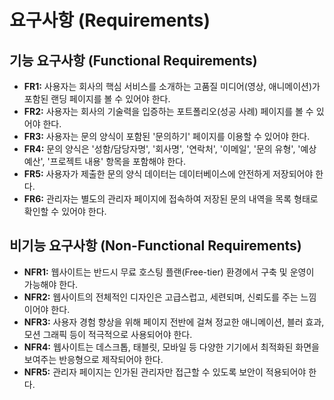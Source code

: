 # 요구사항 (Requirements)

## 기능 요구사항 (Functional Requirements)

* **FR1:** 사용자는 회사의 핵심 서비스를 소개하는 고품질 미디어(영상, 애니메이션)가 포함된 랜딩 페이지를 볼 수 있어야 한다.
* **FR2:** 사용자는 회사의 기술력을 입증하는 포트폴리오(성공 사례) 페이지를 볼 수 있어야 한다.
* **FR3:** 사용자는 문의 양식이 포함된 '문의하기' 페이지를 이용할 수 있어야 한다.
* **FR4:** 문의 양식은 '성함/담당자명', '회사명', '연락처', '이메일', '문의 유형', '예상 예산', '프로젝트 내용' 항목을 포함해야 한다.
* **FR5:** 사용자가 제출한 문의 양식 데이터는 데이터베이스에 안전하게 저장되어야 한다.
* **FR6:** 관리자는 별도의 관리자 페이지에 접속하여 저장된 문의 내역을 목록 형태로 확인할 수 있어야 한다.

## 비기능 요구사항 (Non-Functional Requirements)

* **NFR1:** 웹사이트는 반드시 무료 호스팅 플랜(Free-tier) 환경에서 구축 및 운영이 가능해야 한다.
* **NFR2:** 웹사이트의 전체적인 디자인은 고급스럽고, 세련되며, 신뢰도를 주는 느낌이어야 한다.
* **NFR3:** 사용자 경험 향상을 위해 페이지 전반에 걸쳐 정교한 애니메이션, 블러 효과, 모션 그래픽 등이 적극적으로 사용되어야 한다.
* **NFR4:** 웹사이트는 데스크톱, 태블릿, 모바일 등 다양한 기기에서 최적화된 화면을 보여주는 반응형으로 제작되어야 한다.
* **NFR5:** 관리자 페이지는 인가된 관리자만 접근할 수 있도록 보안이 적용되어야 한다. 